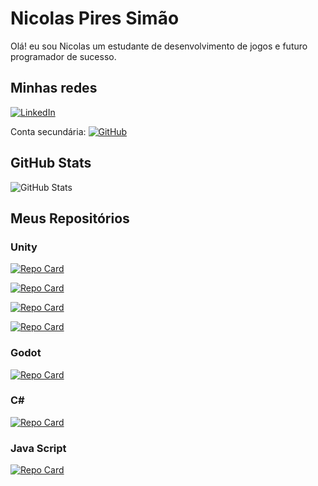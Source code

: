 # Nicolas Pires Simão
Olá! eu sou Nicolas um estudante de desenvolvimento de jogos e futuro programador de sucesso.
## Minhas redes

[![LinkedIn](https://img.shields.io/badge/LinkedIn-0077B5?style=for-the-badge&logo=linkedin&logoColor=white)](https://www.linkedin.com/in/nicolas-pires-sim%C3%A3o-4a4146218/)

Conta secundária:
[![GitHub](https://img.shields.io/badge/GitHub-100000?style=for-the-badge&logo=github&logoColor=white)](https://github.com/Pires2902) 

## GitHub Stats

![GitHub Stats](https://github-readme-stats.vercel.app/api?username=Pires3108&theme=darcula&bg_color=000&border_color=FF55A00&show_icons=true&icon_color=FF55A00&title_color=f56e0c&text_color=FFF&hide_title=true&hide=stars)


## Meus Repositórios

### Unity

[![Repo Card](https://github-readme-stats.vercel.app/api/pin/?username=Pires2902&repo=ninja-frog-Adventure&bg_color=000&border_color=FF55A00&show_icons=true&icon_color=FF55A00&title_color=CC3300&text_color=CC3300)](https://github.com/Pires2902/ninja-frog-Adventure.git)

[![Repo Card](https://github-readme-stats.vercel.app/api/pin/?username=JottaFreitass&repo=Stella---Revolutions-is-comming&bg_color=000&border_color=FF55A00&show_icons=true&icon_color=FF55A00&title_color=CC3300&text_color=CC3300)](https://github.com/JottaFreitass/Stella---Revolutions-is-comming.git)

[![Repo Card](https://github-readme-stats.vercel.app/api/pin/?username=Pires2902&repo=RPGzao&bg_color=000&border_color=FF55A00&show_icons=true&icon_color=FF55A00&title_color=CC3300&text_color=CC3300)](https://github.com/Pires2902/RPGzao)

[![Repo Card](https://github-readme-stats.vercel.app/api/pin/?username=Chalantos&repo=Fat-runner&bg_color=000&border_color=FF55A00&show_icons=true&icon_color=FF55A00&title_color=CC3300&text_color=CC3300)](https://github.com/CHALANTOS/Fat-runner)

### Godot

[![Repo Card](https://github-readme-stats.vercel.app/api/pin/?username=Pires2902&repo=Tiny_swords&bg_color=000&border_color=FF55A00&show_icons=true&icon_color=FF55A00&title_color=CC3300&text_color=CC3300)](https://github.com/Pires2902/Tiny_swords)

### C#

[![Repo Card](https://github-readme-stats.vercel.app/api/pin/?username=Pires2902&repo=Nivel-de-classificacao&bg_color=000&border_color=FF55A00&show_icons=true&icon_color=FF55A00&title_color=CC3300&text_color=CC3300)](https://github.com/Pires2902/Nivel-de-classificacao)

### Java Script

[![Repo Card](https://github-readme-stats.vercel.app/api/pin/?username=Pires2902&repo=calculadora_rankeadas&bg_color=000&border_color=FF55A00&show_icons=true&icon_color=FF55A00&title_color=CC3300&text_color=CC3300)](https://github.com/Pires2902/calculadora_rankeadas/tree/master)
